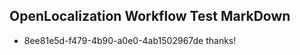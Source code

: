 ## OpenLocalization Workflow Test MarkDown
* 8ee81e5d-f479-4b90-a0e0-4ab1502967de thanks!

<!--HONumber=Aug16_HO1-->



